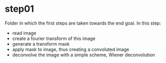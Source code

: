 # step01
Folder in which the first steps are taken towards the end goal.
In this step:
 - read image
 - create a fourier transform of this image
 - generate a transform mask
 - apply mask to image, thus creating a convoluted image
 - deconvolve the image with a simple scheme, Wiener deconvolution